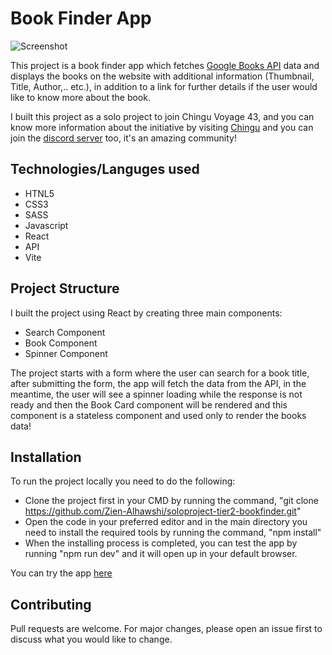 # Book Finder App

![Screenshot]("src\assets\BookFinder-overview.jpg")

This project is a book finder app which fetches [Google Books API](https://developers.google.com/books/) data and displays the books on the website with additional information (Thumbnail, Title, Author,.. etc.), in addition to a link for further details if the user would like to know more about the book.

I built this project as a solo project to join Chingu Voyage 43, and you can know more information about the initiative by visiting [Chingu](https://www.chingu.io/) and you can join the [discord server](https://discord.com/invite/XfhUYqe) too, it's an amazing community!

## Technologies/Languges used

* HTNL5
* CSS3
* SASS
* Javascript
* React 
* API
* Vite
## Project Structure

I built the project using React by creating three main components:

* Search Component
* Book Component
* Spinner Component 

The project starts with a form where the user can search for a book title, after submitting the form, the app will fetch the data from the API, in the meantime, the user will see a spinner loading while the response is not ready and then the Book Card component will be rendered and this component is a stateless component and used only to render the books data!

## Installation

To run the project locally you need to do the following:
* Clone the project first in your CMD by running the command, "git clone https://github.com/Zien-Alhawshi/soloproject-tier2-bookfinder.git"
* Open the code in your preferred editor and in the main directory you need to install the required tools by running the command, "npm install" 
* When the installing process is completed, you can test the app by running "npm run dev" and it will open up in your default browser.

You can try the app [here](https://book-finder-solo.netlify.app/)

## Contributing

Pull requests are welcome. For major changes, please open an issue first
to discuss what you would like to change.


